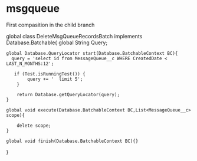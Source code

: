 # msgqueue

First compasition in the child branch


global class DeleteMsgQueueRecordsBatch implements Database.Batchable<sObject>{
    global String Query;
    

    global Database.QueryLocator start(Database.BatchableContext BC){
      query = 'select id from MessageQueue__c WHERE CreatedDate < LAST_N_MONTHS:12';
            
       if (Test.isRunningTest()) {
            query += '  limit 5';
        }

        return Database.getQueryLocator(query);
    }

    global void execute(Database.BatchableContext BC,List<MessageQueue__c> scope){

        delete scope;
    }

    global void finish(Database.BatchableContext BC){}
}
